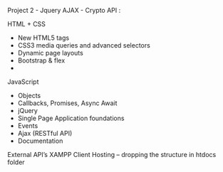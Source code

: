 Project 2 - Jquery AJAX - Crypto API :

HTML + CSS 
- New HTML5 tags 
- CSS3 media queries and advanced selectors 
- Dynamic page layouts 
- Bootstrap & flex
- 
JavaScript 
- Objects 
- Callbacks, Promises, Async Await 
- jQuery 
- Single Page Application foundations 
- Events 
- Ajax (RESTful API) 
- Documentation

External API’s 
XAMPP Client Hosting – dropping the structure in htdocs folder
